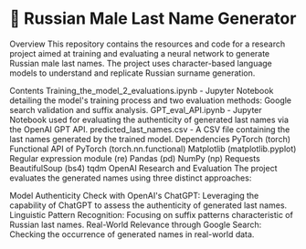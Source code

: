 # 🚀 Russian Male Last Name Generator

Overview
This repository contains the resources and code for a research project aimed at training and evaluating a neural network to generate Russian male last names. The project uses character-based language models to understand and replicate Russian surname generation.

Contents
Training_the_model_2_evaluations.ipynb - Jupyter Notebook detailing the model's training process and two evaluation methods: Google search validation and suffix analysis.
GPT_eval_API.ipynb - Jupyter Notebook used for evaluating the authenticity of generated last names via the OpenAI GPT API.
predicted_last_names.csv - A CSV file containing the last names generated by the trained model.
Dependencies
PyTorch (torch)
Functional API of PyTorch (torch.nn.functional)
Matplotlib (matplotlib.pyplot)
Regular expression module (re)
Pandas (pd)
NumPy (np)
Requests
BeautifulSoup (bs4)
tqdm
OpenAI
Research and Evaluation
The project evaluates the generated names using three distinct approaches:

Model Authenticity Check with OpenAI's ChatGPT: Leveraging the capability of ChatGPT to assess the authenticity of generated last names.
Linguistic Pattern Recognition: Focusing on suffix patterns characteristic of Russian last names.
Real-World Relevance through Google Search: Checking the occurrence of generated names in real-world data.

